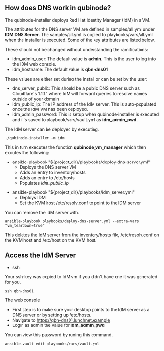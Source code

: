 How does DNS work in qubinode?
-------------------------------

The qubinode-installer deploys Red Hat Identity Manager (IdM) in a VM.

The attributes for the DNS server VM are defined in samples/all.yml under **IDM DNS Server**. The samples/all.yml is copied to playbooks/vars/all.yml when the installer is executed.
Some of the key attributes are listed below.

These should not be changed without understanding the ramifications:

 - idm_admin_user: The default value is **admin**. This is the user to log into the IDM web console.
 - idm_hostname: The default value is  **qbn-dns01**

These values are either set during the install or can be set by the user:

 - dns_server_public: This should be a public DNS server such as Cloudflare's 1.1.1.1 where IdM will forward queries to resolve names outside of your domain
 - idm_public_ip: The IP address of the IdM server. This is auto-populated once the IdM VM has been deployed.
 - idm_admin_password: This is setup when qubinode-installer is executed and it's saved to playbook/vars/vault.yml as **idm_admin_pwd**.

The IdM server can be deployed by executing.

```
./qubinode-installer -m idm
```

This in turn executes the function **qubinode_vm_manager** which then excutes the following:

 * ansible-playbook "${project_dir}/playbooks/deploy-dns-server.yml"
   - Deploys the DNS server VM
   - Adds an entry to inventory/hosts
   - Adds an entry to /etc/hosts
   - Populates *idm_public_ip*
 - ansible-playbook "${project_dir}/playbooks/idm_server.yml"
   - Deploys IDM
   - Set the KVM host /etc/resolv.conf to point to the IDM server

You can remove the IdM server with.

```
ansible-playbook playbooks/deploy-dns-server.yml --extra-vars "vm_teardown=true"
```

This deletes the IdM server from the inventory/hosts file, /etc/resolv.conf on the KVM host and /etc/host on the KVM host.

Access the IdM Server
---------------------

* ssh

Your ssh-key was copied to IdM vm if you didn't have one it was generated for you.

```
ssh qbn-dns01
```

The web console

 * First step is to make sure your desktop points to the IdM server as a DNS server or by setting up /etc/hosts.
 * Navigate to https://qbn-dns01.lunchnet.example
 * Login as admin the value for **idm_admin_pwd**

You can view this password by runing this command.

```
ansible-vault edit playbooks/vars/vault.yml
```
